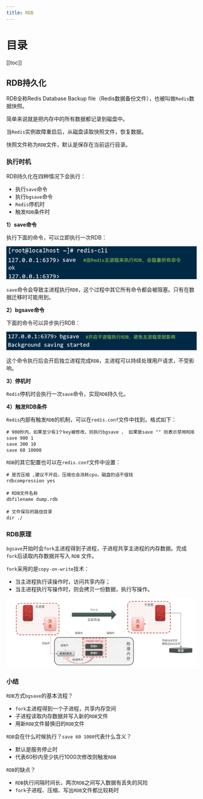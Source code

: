 ```yaml
---
title: RDB
---
```

# 目录

[[toc]]

## RDB持久化

RDB全称Redis Database Backup file（Redis数据备份文件），也被叫做`Redis`数据快照。

简单来说就是把内存中的所有数据都记录到磁盘中。

当`Redis`实例故障重启后，从磁盘读取快照文件，恢复数据。

快照文件称为`RDB`文件，默认是保存在当前运行目录。

### 执行时机

RDB持久化在四种情况下会执行：

- 执行`save`命令
- 执行`bgsave`命令
- `Redis`停机时
- 触发`RDB`条件时



**1）save命令**

执行下面的命令，可以立即执行一次RDB：

![image-20210725144536958](./img/image-20210725144536958.png)

`save`命令会导致主进程执行`RDB`，这个过程中其它所有命令都会被阻塞。只有在数据迁移时可能用到。



**2）bgsave命令**

下面的命令可以异步执行RDB：

![image-20210725144725943](./img/image-20210725144725943.png)

这个命令执行后会开启独立进程完成`RDB`，主进程可以持续处理用户请求，不受影响。



**3）停机时**

`Redis`停机时会执行一次`save`命令，实现`RDB`持久化。



**4）触发RDB条件**

`Redis`内部有触发`RDB`的机制，可以在`redis.conf`文件中找到，格式如下：

```properties
# 900秒内，如果至少有1个key被修改，则执行bgsave ， 如果是save "" 则表示禁用RDB
save 900 1  
save 300 10  
save 60 10000 
```



`RDB`的其它配置也可以在`redis.conf`文件中设置：

```properties
# 是否压缩 ,建议不开启，压缩也会消耗cpu，磁盘的话不值钱
rdbcompression yes

# RDB文件名称
dbfilename dump.rdb  

# 文件保存的路径目录
dir ./ 
```



### RDB原理

`bgsave`开始时会`fork`主进程得到子进程，子进程共享主进程的内存数据。完成`fork`后读取内存数据并写入 `RDB` 文件。

`fork`采用的是`copy-on-write`技术：

- 当主进程执行读操作时，访问共享内存；
- 当主进程执行写操作时，则会拷贝一份数据，执行写操作。

![image-20210725151319695](./img/image-20210725151319695.png)





### 小结

`RDB`方式`bgsave`的基本流程？

- `fork`主进程得到一个子进程，共享内存空间
- 子进程读取内存数据并写入新的`RDB`文件
- 用新`RDB`文件替换旧的`RDB`文件

`RDB`会在什么时候执行？`save 60 1000`代表什么含义？

- 默认是服务停止时
- 代表60秒内至少执行1000次修改则触发`RDB`

`RDB`的缺点？

- `RDB`执行间隔时间长，两次`RDB`之间写入数据有丢失的风险
- `fork`子进程、压缩、写出`RDB`文件都比较耗时



